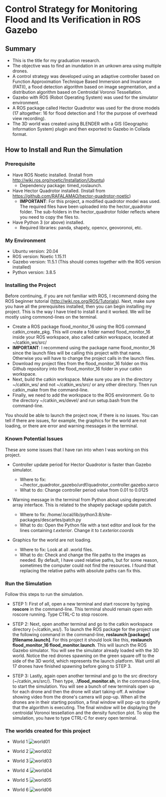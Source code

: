 # Control Strategy for Monitoring Flood and Its Verification in ROS Gazebo

## Summary
- This is the title for my graduation research.
- The objective was to find an inundation in an unkown area using multiple drones.
- A control strategy was developed using an adaptive controller based on Function Approximation Technique Based Immersion and Invariance (FATII), a flood detection algorithm based on image segmentation, and a distribution algorithm based on Centroidal Voronoi Tessellation.
- Gazebo with ROS (Robot Operating System) was used for the simulator environment.
- A ROS package called Hector Quadrotor was used for the drone models (17 altogether: 16 for flood detection and 1 for the purpose of overhead view recording).
- The 3D world was created using BLENDER with a GIS (Geographic Information System) plugin and then exported to Gazebo in Collada format.

## How to Install and Run the Simulation
### Prerequisite
- Have ROS Noetic installed. (Install from http://wiki.ros.org/noetic/Installation/Ubuntu)
  - Dependency package: timed_roslaunch.
- Have Hector Quadrotor installed. (Install from https://github.com/RAFALAMAO/hector-quadrotor-noetic)
  - **IMPORTANT**: For this project, a modified quadrotor model was used. The required files have been uploaded into the hector_quadrotor folder. The sub-folders in the hector_quadrotor folder reflects where you need to copy the files to.
- Have Python 3 (or above) installed.
  - Required libraries: panda, shapely, opencv, geovoronoi, etc.

### My Environment
- Ubuntu version: 20.04
- ROS version: Noetic 1.15.11
- Gazebo version: 11.5.1 (This should comes together with the ROS version installed)
- Python version: 3.8.5

### Installing the Project
Before continuing, if you are not familiar with ROS, I recommend doing the ROS beginner tutorial (http://wiki.ros.org/ROS/Tutorials). Next, make sure you have all the prerequisites installed, then you can begin installing my project. This is the way I have tried to install it and it worked. We will be mostly using commond-lines on the terminal.
- Create a ROS package flood_monitor_16 using the ROS command catkin_create_pkg.  This will create a folder named flood_monitor_16 inside your ROS workspace, also called catkin workspace, located at ~/catkin_ws/src/
- **IMPORTANT**: I recommend using the package name flood_monitor_16 since the launch files will be calling this project with that name. Otherwise you will have to change the project calls in the launch files. 
- Download my project files from the flood_monitor_16 folder on this Github repository into the flood_monitor_16 folder in your catkin workspace.
- Next, build the catkin workspace. Make sure you are in the directory ~/catkin_ws/ and not ~/catkin_ws/src/ or any other directory. Then run catkin_make from the command-line.
- Finally, we need to add the workspace to the ROS environment. Go to the directory ~/catkin_ws/devel/ and run setup.bash from the command-line.

You should be able to launch the project now, if there is no issues. You can tell if there are issues, for example, the graphics for the world are not loading, or there are error and warning messages in the terminal.

### Known Potential Issues
These are some issues that I have ran into when I was working on this project.
- Controller update period for Hector Quadrotor is faster than Gazebo simulator.
  - Where to fix: ~/hector_quadrotor_gazebo/urdf/quadrotor_controller.gazebo.xarco
  - What to do: Change controller period value from 0.01 to 0.0125

- Warning message in the terminal from Python about using deprecated array interface. This is related to the shapely package update patch.
  - Where to fix: /home/.local/lib/python3.8/site-packages/descartes/patch.py
  - What to do: Open the Python file with a text editor and look for the lines containing *t.exterior*. Change it to *t.exterior.coords*

- Graphics for the world are not loading.
  - Where to fix: Look at all .world files.
  - What to do: Check and change the file paths to the images as needed. By default, I have used relative paths, but for some reason, sometimes the computer could not find the resources. I found that replacing the relative paths with absolute paths can fix this.

### Run the Simulation
Follow this steps to run the simulation.
- STEP 1: First of all, open a new terminal and start roscore by typing **roscore** in the command-line. This terminal should remain open with roscore running. Type CTRL-C to stop roscore.

- STEP 2: Next, open another terminal and go to the catkin workspace directory (~/catkin_ws/). To launch the ROS package for the project use the following command in the command-line, **roslaunch [package] [filename.launch]**. For this project it should look like this, **roslaunch flood_monitor_16 flood_monitor.launch**. This will launch the ROS Gazebo simulator. You will see the simulator already loaded with the 3D world. Notice the red drones spawning on the green square off to the side of the 3D world, which represents the launch platform. Wait until all 17 drones have finished spawning before going to STEP 3.

- STEP 3: Lastly, again open another terminal and go to the src directory (~/catkin_ws/src/). Then type, **.\flood_monitor.sh**, in the command-line, to start the simulation. You will see a bunch of new terminals open up for each drone and then the drone will start taking-off. A window showing video from the drone's camera will pop-up. When all the drones are in their starting position, a final window will pop-up to signify that the algorithm is executing. The final window will be displaying the centroidal Voronoi tessellation and the density function plot. To stop the simulation, you have to type CTRL-C for every open terminal.

### The worlds created for this project
- World 1
![world01](https://user-images.githubusercontent.com/84988870/226152539-aeaa133b-9058-49b9-b04f-923ffee698f8.png)

- World 2
![world02](https://user-images.githubusercontent.com/84988870/226152548-fb414750-9216-45ad-aacd-c3b36787e3f9.png)

- World 3
![world03](https://user-images.githubusercontent.com/84988870/226152586-8a30a197-e412-472c-b203-35590831c442.png)

- World 4
![world04](https://user-images.githubusercontent.com/84988870/226152595-d705b200-46c8-49a9-abc7-26e4810afe10.png)

- World 5
![world05](https://user-images.githubusercontent.com/84988870/226152600-a0428202-50af-4903-873b-b98bc9a82106.png)

- World 6
![world06](https://user-images.githubusercontent.com/84988870/226152603-8c0751c6-ceac-4fab-b71d-53c42fef66e3.png)




